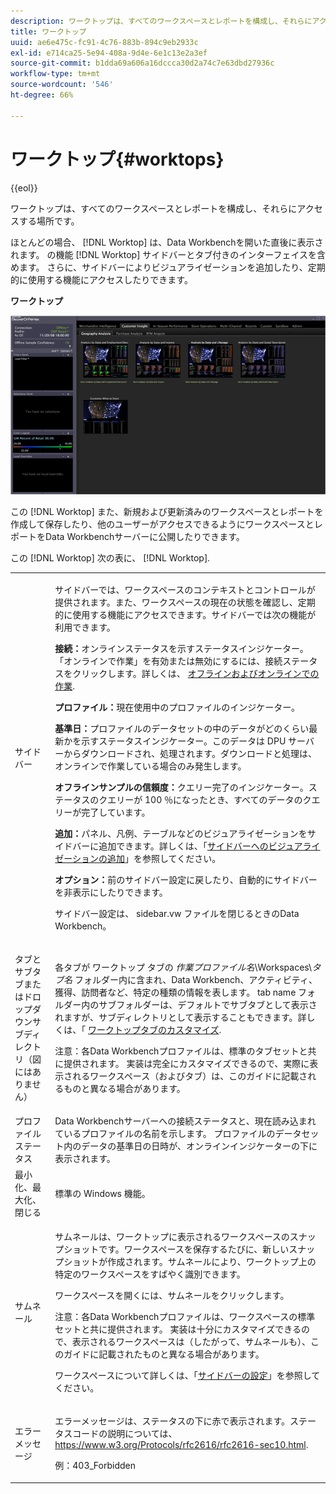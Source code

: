 ```yaml
---
description: ワークトップは、すべてのワークスペースとレポートを構成し、それらにアクセスする場所です。
title: ワークトップ
uuid: ae6e475c-fc91-4c76-883b-894c9eb2933c
exl-id: e714ca25-5e94-408a-9d4e-6e1c13e2a3ef
source-git-commit: b1dda69a606a16dccca30d2a74c7e63dbd27936c
workflow-type: tm+mt
source-wordcount: '546'
ht-degree: 66%

---
```


# ワークトップ{#worktops}

{{eol}}

ワークトップは、すべてのワークスペースとレポートを構成し、それらにアクセスする場所です。

ほとんどの場合、 [!DNL Worktop] は、Data Workbenchを開いた直後に表示されます。 の機能 [!DNL Worktop] サイドバーとタブ付きのインターフェイスを含めます。 さらに、サイドバーによりビジュアライゼーションを追加したり、定期的に使用する機能にアクセスしたりできます。

**ワークトップ**

![](assets/client-wktp.png)

この [!DNL Worktop] また、新規および更新済みのワークスペースとレポートを作成して保存したり、他のユーザーがアクセスできるようにワークスペースとレポートをData Workbenchサーバーに公開したりできます。

この [!DNL Worktop] 次の表に、 [!DNL Worktop].

<table id="table_CB1DBB7DE8E2450A8C57601531BBD689">
 <tbody>
  <tr>
   <td colname="col1"> サイドバー </td>
   <td colname="col2"> <p>サイドバーでは、ワークスペースのコンテキストとコントロールが提供されます。また、ワークスペースの現在の状態を確認し、定期的に使用する機能にアクセスできます。サイドバーでは次の機能が利用できます。 </p> <p> <b>接続：</b>オンラインステータスを示すステータスインジケーター。「<span class="wintitle">オンラインで作業</span>」を有効または無効にするには、接続ステータスをクリックします。詳しくは、 <a href="../../home/c-get-started/c-off-on.md#concept-cef8758ede044b18b3558376c5eb9f54"> オフラインおよびオンラインでの作業</a>. </p> <p> <b>プロファイル：</b>現在使用中のプロファイルのインジケーター。 </p> <p> <b>基準日：</b>プロファイルのデータセットの中のデータがどのくらい最新かを示すステータスインジケーター。このデータは DPU サーバーからダウンロードされ、処理されます。ダウンロードと処理は、オンラインで作業している場合のみ発生します。 </p> <p> <b>オフラインサンプルの信頼度：</b>クエリー完了のインジケーター。ステータスのクエリーが 100 ％になったとき、すべてのデータのクエリーが完了しています。 </p> <p> <b>追加：</b>パネル、凡例、テーブルなどのビジュアライゼーションをサイドバーに追加できます。詳しくは、「<a href="../../home/c-get-started/c-config-sidebar.md#section-666f70a405db4f8d8eaffa567ffcac06">サイドバーへのビジュアライゼーションの追加</a>」を参照してください。 </p> <p> <b>オプション：</b>前のサイドバー設定に戻したり、自動的にサイドバーを非表示にしたりできます。 </p> <p>サイドバー設定は、 <span class="filepath"> sidebar.vw</span> ファイルを閉じるときのData Workbench。 </p> </td>
  </tr>
  <tr>
   <td colname="col1"> <p>タブとサブタブまたはドロップダウンサブディレクトリ（図にはありません） </p> </td>
   <td colname="col2"> <p>各タブが <span class="wintitle"> ワークトップ</span> タブの <i>作業プロファイル名</i>\Workspaces\<i>タブ名</i> フォルダー内に含まれ、Data Workbench、アクティビティ、獲得、訪問者など、特定の種類の情報を表します。 tab name フォルダー内のサブフォルダーは、デフォルトでサブタブとして表示されますが、サブディレクトリとして表示することもできます。詳しくは、「 <a href="../../home/c-get-started/c-intf-anlys-ftrs/c-cstm-wktp-tabs/c-cstm-wktp-tabs.md#concept-0f1e6061b03949199326dc6df71a52bc"> ワークトップタブのカスタマイズ</a>. </p> <p> <p>注意：各Data Workbenchプロファイルは、標準のタブセットと共に提供されます。 実装は完全にカスタマイズできるので、実際に表示されるワークスペース（およびタブ）は、このガイドに記載されるものと異なる場合があります。 </p> </p> </td>
  </tr>
  <tr>
   <td colname="col1"> プロファイルステータス </td>
   <td colname="col2"> Data Workbenchサーバーへの接続ステータスと、現在読み込まれているプロファイルの名前を示します。 プロファイルのデータセット内のデータの基準日の日時が、オンラインインジケーターの下に表示されます。 </td>
  </tr>
  <tr>
   <td colname="col1"> 最小化、最大化、閉じる </td>
   <td colname="col2"> 標準の Windows 機能。 </td>
  </tr>
  <tr>
   <td colname="col1"> サムネール </td>
   <td colname="col2"> <p>サムネールは、<span class="wintitle">ワークトップ</span>に表示されるワークスペースのスナップショットです。ワークスペースを保存するたびに、新しいスナップショットが作成されます。サムネールにより、<span class="wintitle">ワークトップ</span>上の特定のワークスペースをすばやく識別できます。 </p> <p>ワークスペースを開くには、サムネールをクリックします。 </p> <p> <p>注意：各Data Workbenchプロファイルは、ワークスペースの標準セットと共に提供されます。 実装は十分にカスタマイズできるので、表示されるワークスペースは（したがって、サムネールも）、このガイドに記載されたものと異なる場合があります。 </p> </p> <p>ワークスペースについて詳しくは、「<a href="../../home/c-get-started/c-config-sidebar.md#concept-41db771b302e43018e5a9daa40b397e6">サイドバーの設定</a>」を参照してください。 </p> </td>
  </tr>
  <tr>
   <td colname="col1"> エラーメッセージ </td>
   <td colname="col2"> <p>エラーメッセージは、ステータスの下に赤で表示されます。ステータスコードの説明については、 <a href="https://www.w3.org/Protocols/rfc2616/rfc2616-sec10.html" format="http" scope="external"> https://www.w3.org/Protocols/rfc2616/rfc2616-sec10.html</a>. </p> <p>例：403_Forbidden </p> </td>
  </tr>
 </tbody>
</table>
